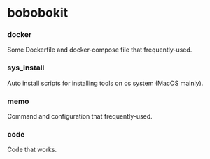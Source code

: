 # bobobokit

### docker

Some Dockerfile and docker-compose file that frequently-used.

### sys_install

Auto install scripts for installing tools on os system (MacOS mainly).

### memo

Command and configuration that frequently-used.

### code

Code that works.
